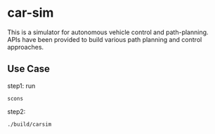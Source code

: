 # car-sim
This is a simulator for autonomous vehicle control and path-planning. \
APIs have been provided to build various path planning and control approaches.

## Use Case
step1: run
```
scons
```
step2: 
```
./build/carsim
```
